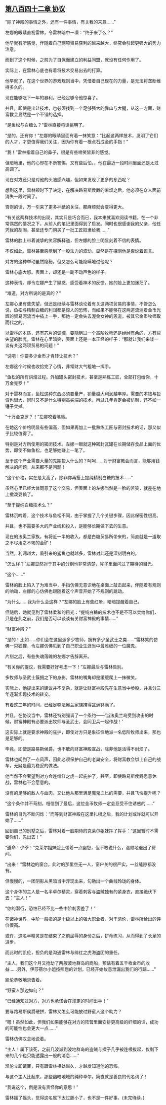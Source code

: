 ## [第八百四十二章 协议](https://www.xxbiquge.com/11_11222/9018388.html)


  “除了神殿的事情之外，还有一件事情，有关我的来意……”

  左娜的眼睛直视雷林，令雷林暗中一凜：“终于来了么？”

  他早就有所感觉，伴随着自己两项贸易获利的越来越大，终究会引起更强大的势力注意。

  而到了这个时候，之前为了自保而建立的利益同盟，就没有任何作用了。

  实际上，在雷林心底也有着将技术交易出去的打算。

  他早就了，在这个世界的游戏规则当中，凭借着自己现在的力量，是无法将垄断维持多久的。

  现在能够吃下一年的暴利，已经足够令他惊喜了。

  并且，即使是出让技术，也必须找到一个足够强大的靠山与大腿，从这一方面，财富教会显然是一个不错的选择。

  “是鱼松与白糖么？”雷林直接将话挑明了。

  “是的，还有你！”左娜的眼睛里面有着一抹笑意：“比起这两样技术，发明了它们的人才，才更值得我们关注，因为你有着一根点石成金的手指！”

  “我！”雷林指着自己的鼻子，很是有些啼笑皆非的感觉。

  但暗地里，他的心却在不断警惕，又有些后怕，，他在最近一段时间里面还是太过高调了。

  现在对方还只是对他的头脑感兴趣，但如果发现了更多的东西呢？

  想到这里，雷林顿时下了决定，在解决路易斯侯爵的麻烦之后，他必须在众人面前消失一段时间了。

  否则的话，万一引来了更多神祗的关注，那麻烦就会变得更大。

  “有关这两样技术的出现，其实只是巧合而已，我本来就喜欢阅读书籍，在一个非常偶然的情况之下，从前人的笔记里面得到了启发。同时也很感谢我的父亲，他任凭我的胡闹，甚至还专门购买了一批工匠奴隶给我……”

  雷林的脸上带着诚挚的笑容解释道，但左娜的脸上明显刻着不信的表情。

  不仅如此，雷林甚至感觉到了一股法力的波动，显然是在探测他是否说着谎言。

  对方的这种举动虽然隐秘，但又怎么可能隐瞒地过他呢？

  雷林心底大怒。表面上，却还是一副不动声色的样子。

  这种表情。却令左娜产生了疑惑，感受着神术的反馈，她的脸上更加迷茫了。

  “难道，对方所说的是真的？”

  左娜心里有些失望，但还是继续与雷林谈论着有关这两项贸易的事情，不管怎么说，鱼松与精制白糖的利润都是惊人的恐怖，而如果不能够在这两道流淌着金币光辉的贸易河流当中插上一手，那她一定会失去渥金女神的恩宠。被其它金币牧师取而代之的。

  以雷林的本质，还有芯片的调控，要隐瞒过一个高阶牧师还是绰绰有余的，方有些失望的脸庞，雷林在心里暗笑，表面上还是一本正经的样子：“那就让我们来谈一谈有关这两项贸易的问题！”

  “说吧！你要多少金币才肯转让技术？”

  左娜这个时候也收拾完了心情，非常财大气粗地一挥手。

  “鱼松的所有烘焙过程。外加罐头密封技术，甚至是熟练工匠，全部打包给你，十万金克罗！”

  对于雷林而言，鱼松这种东西必须要量产，销量越大利润越丰厚。需要的本钱与投资也很大，同时又不是什么特别高尖端的技术，再过几年肯定会被仿制，还不如一锤子卖掉。

  “十万金克罗？！”左娜咬着嘴唇。

  在她这个价格明显有些偏高，但如果再加上一批熟练工匠与密封技术的话，那又似乎比较值得了。

  特别是对方所使用的密闭技术。左娜一眼就这种密封瓦罐在长期储存食品上面的优势，即使不做鱼松，也足够她赚上一笔了。

  至于这个产业需要大量的先期投入什么的？呵呵……对于财富教会而言，能够用钱解决的问题，从来都不是问题！

  “这个价格，实在是太高了，除非你再搭上提纯精制白糖的技术……”

  虽然心里已经大体同意了这个交易，但表面上的左娜当然是一脸的苦笑，就差在地上撒泼耍赖了。

  “至于提纯白糖技术么？”

  雷林沉吟着，这个技术与鱼松不同，由于掌握了几个关键步骤，因此保密性很高。

  并且，也不需要多大的产业线和投入，是能够长期做下去的生意。

  现在的法奥兰家族，有将近一半的收入，都是白糖贸易所带来的，简直就是一道取之不尽用之不竭的金矿！

  当然，利润越大，吸引来的鲨鱼也就越多，雷林对此还是深刻明白的。

  “怎么样？”左娜显然对于其中的分别也非常清楚，眸子里面闪过了期待的目光。

  “这个……”

  雷林的脸上陷入了为难当中，手指仿佛无意识地在桌面上敲击起来，伴随着有规则的响动，左娜的心仿佛也跟随着这个声音开始了不规则的跳动。

  “为什么……我为什么会这样？”左娜的脸上有些红晕，暗暗提醒着自己。

  但随后，她就见到了雷林柔和的目光：“提纯白糖的技术也不是不可以卖给你们，只是在此之前，我们是否可以谈谈有关财富神殿的事情……”

  “财富神殿？”

  “是的！比如……你们会在这里派多少牧师，拥有多少圣武士之类……”雷林笑的仿佛一只狐狸，令左娜仿佛见到了自己职业生涯当中最难缠的一位魔鬼。

  片刻之后，有些失魂落魄的左娜才告辞离开。

  “有关你的提议，我需要好好考虑一下！”左娜最后与雷林告别。

  多牧师与圣武士簇拥之下的身影，雷林的嘴角却是缓缓爬上一抹微笑。

  实际上，他提出来的建议并不复杂，就是让财富神殿先在生意当中参股，并且分三年逐渐实现技术的转交。

  有着这三年的时间，已经足够法奥兰家族捞得盆满钵满了。

  并且，在协议当中，雷林还特别强调了一个条约——‘当法奥兰岛受到攻击的时候，财富神殿有必要派出牧师与圣武士，会同卫兵一起作战！’

  这实际上就是要求神殿的庇护，即使对方只是象征性地派一名低阶牧师出来，那也是足够的。

  毕竟，即使是路易斯侯爵，也不敢向财富神殿宣战，除非他是活得不耐烦了。

  雷林也闻到了一点风声，因此必须保护自己的老巢安全，将财富教会绑上自己的战车，无疑是最为稳妥的做法。

  他当然不会奢望到对方会连绯红之虎一起庇护了，甚至，即使路易斯侯爵愿意休战，雷林也不会愿意的。

  没有的足够的敌人与血肉，又让他从那里满足魔鬼血匕的需要，并且飞快提升呢？

  “这个条件并不苛刻，相信到了最后，这位金币牧师一定会忍受不住诱惑的……”

  雷林的目光不断闪烁：“而等到财富神殿在这里扎根之后，我的计划或许就可以开始了……”

  回到自己的别墅之后，雷林对着一脸期待的克莱尔姐妹挥了挥手：“这里暂时不需要你们，先出去！”

  “遵命！少爷！”克莱尔姐妹脸上带着一点幽怨，但不敢说什么，温顺地退出了房间。

  “出来！”雷林边的窗台，此时的那里空无一人，窗户关的很严实，一丝缝隙都没有。

  但慢慢的，一团阴影从黑暗当中浮现出来，勾勒出一个曲线玲珑的身体。

  这个身体的主人是一名半卓尔精灵，穿着刺客与盗贼独有的紧身衣，直接跪伏下去：“主人！”

  “你的潜行，恐怕已经不比一些中阶刺客差了！”

  在诸神世界，中阶一般指的是十级以上的强大职业者，对于凯伦，雷林所给出的评价很高。

  或许，这名半精灵是在结束了之前屈辱的身份之后，拼命练习，从而得到了长足的进步。

  而此时的凯伦，担负的是沟通雷林与绯红之虎海盗团的重任。

  “主人，我们这个月又抢劫了两艘波地群岛的商船，预估有着五千枚金币的收益……另外，伊莎蓓尔小姐按照您的计划，已经开始故意泄漏出我们的行踪……”

  凯伦恭敬地禀告着。

  “野蛮人那边如何？”

  “已经通知过对方，对方也承诺会在规定的时间出手！”

  要与路易斯侯爵硬拼，雷林又怎么可能放过野蛮人这个助力？

  “嗯！虽然如此，但我们如果能够在对方的阵营里面安排更高级的奸细的话，成功的可能性也会更大一点……”

  雷林仿佛叹息地说着。

  “主人！属下该死，之前几波派到波地群岛的盗贼与探子几乎被连根拔起，仅剩下来的几个也只能透露出一般的消息……”

  凯伦立即请罪，只有跟雷林相处越久，才越发知道他的恐怖。

  与这个主人比起来，那些幽暗地域的纯种卓尔，简直就是善良的代名词了！

  “我说这个，倒是没有责怪你的意思！”

  雷林摇了摇头，觉得这名属下太过胆小了，也不是一件好事。(未完待续。)
